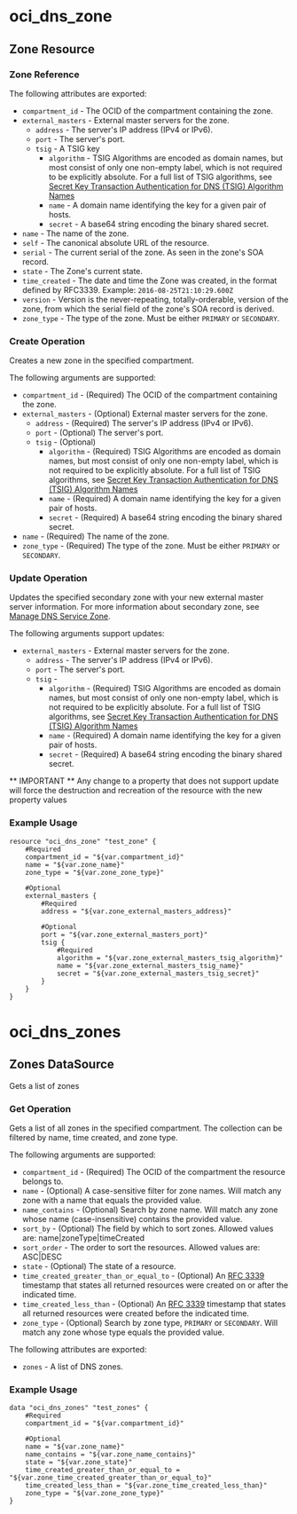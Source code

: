 # oci_dns_zone

## Zone Resource

### Zone Reference

The following attributes are exported:
* `compartment_id` - The OCID of the compartment containing the zone.
* `external_masters` - External master servers for the zone.
	* `address` - The server's IP address (IPv4 or IPv6).
	* `port` - The server's port.
	* `tsig` - A TSIG key
		* `algorithm` - TSIG Algorithms are encoded as domain names, but most consist of only one non-empty label, which is not required to be explicitly absolute. For a full list of TSIG algorithms, see [Secret Key Transaction Authentication for DNS (TSIG) Algorithm Names](http://www.iana.org/assignments/tsig-algorithm-names/tsig-algorithm-names.xhtml#tsig-algorithm-names-1) 
		* `name` - A domain name identifying the key for a given pair of hosts.
		* `secret` - A base64 string encoding the binary shared secret.
* `name` - The name of the zone.
* `self` - The canonical absolute URL of the resource.
* `serial` - The current serial of the zone. As seen in the zone's SOA record.
* `state` - The Zone's current state.
* `time_created` - The date and time the Zone was created, in the format defined by RFC3339.  Example: `2016-08-25T21:10:29.600Z`
* `version` - Version is the never-repeating, totally-orderable, version of the zone, from which the serial field of the zone's SOA record is derived.
* `zone_type` - The type of the zone. Must be either `PRIMARY` or `SECONDARY`. 



### Create Operation
Creates a new zone in the specified compartment.


The following arguments are supported:

* `compartment_id` - (Required) The OCID of the compartment containing the zone.
* `external_masters` - (Optional) External master servers for the zone.
	* `address` - (Required) The server's IP address (IPv4 or IPv6).
	* `port` - (Optional) The server's port.
	* `tsig` - (Optional) 
		* `algorithm` - (Required) TSIG Algorithms are encoded as domain names, but most consist of only one non-empty label, which is not required to be explicitly absolute. For a full list of TSIG algorithms, see [Secret Key Transaction Authentication for DNS (TSIG) Algorithm Names](http://www.iana.org/assignments/tsig-algorithm-names/tsig-algorithm-names.xhtml#tsig-algorithm-names-1) 
		* `name` - (Required) A domain name identifying the key for a given pair of hosts.
		* `secret` - (Required) A base64 string encoding the binary shared secret.
* `name` - (Required) The name of the zone.
* `zone_type` - (Required) The type of the zone. Must be either `PRIMARY` or `SECONDARY`. 


### Update Operation
Updates the specified secondary zone with your new external master
server information. For more information about secondary zone, see
[Manage DNS Service Zone](https://docs.us-phoenix-1.oraclecloud.com/Content/DNS/Tasks/managingdnszones.htm).


The following arguments support updates:
* `external_masters` - External master servers for the zone.
    * `address` - The server's IP address (IPv4 or IPv6).
	* `port` - The server's port.
	* `tsig` - 
		* `algorithm` - (Required) TSIG Algorithms are encoded as domain names, but most consist of only one non-empty label, which is not required to be explicitly absolute. For a full list of TSIG algorithms, see [Secret Key Transaction Authentication for DNS (TSIG) Algorithm Names](http://www.iana.org/assignments/tsig-algorithm-names/tsig-algorithm-names.xhtml#tsig-algorithm-names-1) 
		* `name` - (Required) A domain name identifying the key for a given pair of hosts.
		* `secret` - (Required) A base64 string encoding the binary shared secret.

** IMPORTANT **
Any change to a property that does not support update will force the destruction and recreation of the resource with the new property values

### Example Usage

```
resource "oci_dns_zone" "test_zone" {
	#Required
	compartment_id = "${var.compartment_id}"
	name = "${var.zone_name}"
	zone_type = "${var.zone_zone_type}"

	#Optional
	external_masters {
		#Required
		address = "${var.zone_external_masters_address}"

		#Optional
		port = "${var.zone_external_masters_port}"
		tsig {
			#Required
			algorithm = "${var.zone_external_masters_tsig_algorithm}"
			name = "${var.zone_external_masters_tsig_name}"
			secret = "${var.zone_external_masters_tsig_secret}"
		}
	}
}
```

# oci_dns_zones

## Zones DataSource

Gets a list of zones

### Get Operation
Gets a list of all zones in the specified compartment. The collection
can be filtered by name, time created, and zone type.

The following arguments are supported:

* `compartment_id` - (Required) The OCID of the compartment the resource belongs to.
* `name` - (Optional) A case-sensitive filter for zone names. Will match any zone with a name that equals the provided value. 
* `name_contains` - (Optional) Search by zone name. Will match any zone whose name (case-insensitive) contains the provided value.
* `sort_by` - (Optional) The field by which to sort zones. Allowed values are: name|zoneType|timeCreated
* `sort_order` - The order to sort the resources. Allowed values are: ASC|DESC  
* `state` - (Optional) The state of a resource.
* `time_created_greater_than_or_equal_to` - (Optional) An [RFC 3339](https://www.ietf.org/rfc/rfc3339.txt) timestamp that states all returned resources were created on or after the indicated time. 
* `time_created_less_than` - (Optional) An [RFC 3339](https://www.ietf.org/rfc/rfc3339.txt) timestamp that states all returned resources were created before the indicated time. 
* `zone_type` - (Optional) Search by zone type, `PRIMARY` or `SECONDARY`. Will match any zone whose type equals the provided value. 


The following attributes are exported:

* `zones` - A list of DNS zones.

### Example Usage

```
data "oci_dns_zones" "test_zones" {
	#Required
	compartment_id = "${var.compartment_id}"

	#Optional
	name = "${var.zone_name}"
	name_contains = "${var.zone_name_contains}"
	state = "${var.zone_state}"
	time_created_greater_than_or_equal_to = "${var.zone_time_created_greater_than_or_equal_to}"
	time_created_less_than = "${var.zone_time_created_less_than}"
	zone_type = "${var.zone_zone_type}"
}
```
